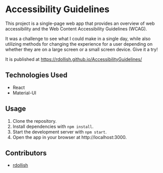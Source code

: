 # Accessibility Guidelines

This project is a single-page web app that provides an overview of web accessibility and the Web Content Accessibility Guidelines (WCAG).

It was a challenge to see what I could make in a single day, while also utilizing methods for changing the experience for a user depending on whether they are on a large screen or a small screen device. Give it a try!

It is published at https://rdollish.github.io/AccessibilityGuidelines/

## Technologies Used

- React
- Material-UI

## Usage

1. Clone the repository.
2. Install dependencies with `npm install`.
3. Start the development server with `npm start`.
4. Open the app in your browser at http://localhost:3000.

## Contributors

- [rdollish](https://github.com/rdollish)
